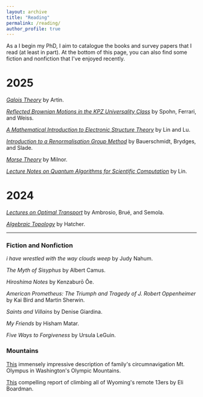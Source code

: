```yaml
---
layout: archive
title: "Reading"
permalink: /reading/
author_profile: true
---
```


As a I begin my PhD, I aim to catalogue the books and survey papers that I read (at least in part). At the bottom of this page, you can also find some fiction and nonfiction that I've enjoyed recently.

# 2025

*[Galois Theory](https://store.doverpublications.com/products/9780486623429?srsltid=AfmBOorO3mk_FSlyqn3Dyi6Vq5D1CYKyg8Oq8IC7tBeYDvyN8iOMzBmQ)* by Artin.

*[Reflected Brownian Motions in the KPZ Universality Class](https://link.springer.com/content/pdf/10.1007/978-3-319-49499-9.pdf)* by Spohn, Ferrari, and Weiss.

*[A Mathematical Introduction to Electronic Structure Theory](https://math.berkeley.edu/~linlin/esbook/)* by Lin and Lu.

*[Introduction to a Renormalisation Group Method](https://link.springer.com/book/10.1007/978-981-32-9593-3)* by Bauerschmidt, Brydges, and Slade.

*[Morse Theory](https://webhomes.maths.ed.ac.uk/~v1ranick/papers/milnmors.pdf)* by Milnor.

*[Lecture Notes on Quantum Algorithms for Scientific Computation](https://math.berkeley.edu/~linlin/qasc/qasc_notes.pdf)* by Lin.


# 2024

*[Lectures on Optimal Transport](https://link.springer.com/book/10.1007/978-3-031-76834-7)* by Ambrosio, Brué, and Semola.

*[Algebraic Topology](https://pi.math.cornell.edu/~hatcher/AT/AT.pdf)* by Hatcher.

---

### Fiction and Nonfiction

*i have wrestled with the way clouds weep* by Judy Nahum.

*The Myth of Sisyphus* by Albert Camus.

*Hiroshima Notes* by Kenzaburō Ōe.

*American Prometheus: The Triumph and Tragedy of J. Robert Oppenheimer* by Kai Bird and Martin Sherwin.

*Saints and Villains* by Denise Giardina.

*My Friends* by Hisham Matar.

*Five Ways to Forgiveness* by Ursula LeGuin.

### Mountains

[This](https://www.nwhikers.net/forums/viewtopic.php?t=8039587) immensely impressive description of family's circumnavigation Mt. Olympus in Washington's Olympic Mountains.

[This](https://www.14ers.com/php14ers/tripreport.php?trip=20720) compelling report of climbing all of Wyoming's remote 13ers by Eli Boardman.
